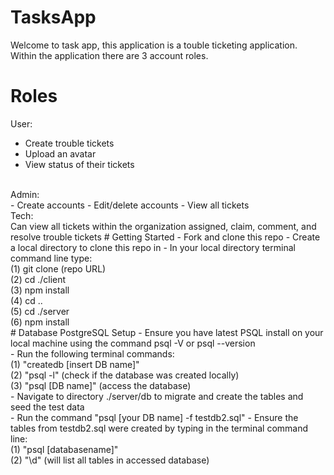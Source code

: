 # TasksApp
Welcome to task app, this application is a touble ticketing application.<br>
Within the application there are 3 account roles.
# Roles
User:<br>
- Create trouble tickets
- Upload an avatar
- View status of their tickets
<br>
Admin:<br>
- Create accounts
- Edit/delete accounts
- View all tickets
<br>
Tech:<br>
Can view all tickets within the organization assigned, claim, comment, and resolve trouble tickets
# Getting Started
- Fork and clone this repo
- Create a local directory to clone this repo in
- In your local directory terminal command line type: <br>
  (1) git clone (repo URL)<br>
  (2) cd ./client <br>
  (3) npm install <br>
  (4) cd .. <br>
  (5) cd ./server <br>
  (6) npm install <br>
# Database PostgreSQL Setup
- Ensure you have latest PSQL install on your local machine using the command psql -V or psql --version<br>
- Run the following terminal commands:<br>
  (1) "createdb [insert DB name]"<br>
  (2) "psql -l" (check if the database was created locally)<br>
  (3) "psql [DB name]" (access the database) <br>
- Navigate to directory ./server/db to migrate and create the tables and seed the test data<br>
- Run the command "psql [your DB name] -f testdb2.sql"
- Ensure the tables from testdb2.sql were created by typing in the terminal command line:<br>
  (1) "psql [databasename]"<br>
  (2) "\d" (will list all tables in accessed database)<br>
